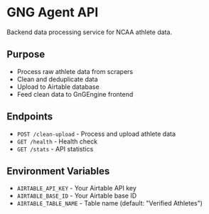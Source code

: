 # GNG Agent API

Backend data processing service for NCAA athlete data.

## Purpose
- Process raw athlete data from scrapers
- Clean and deduplicate data
- Upload to Airtable database
- Feed clean data to GnGEngine frontend

## Endpoints
- `POST /clean-upload` - Process and upload athlete data
- `GET /health` - Health check
- `GET /stats` - API statistics

## Environment Variables
- `AIRTABLE_API_KEY` - Your Airtable API key
- `AIRTABLE_BASE_ID` - Your Airtable base ID
- `AIRTABLE_TABLE_NAME` - Table name (default: "Verified Athletes")
